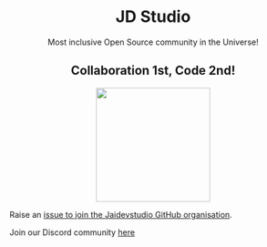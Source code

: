 <h1 align="center">JD Studio</h1>

<p align="center">
Most inclusive Open Source community in the Universe!
</p>

<h2 align="center">Collaboration 1st, Code 2nd! </h2>
<p align="center">
<img src="https://avatars.githubusercontent.com/u/89142187?s=400&u=ea0a8400d80fefa9cef69dea6e5ac2d6117c0647&v=4" align="center" height="200" />
</p>

Raise an [issue to join the Jaidevstudio GitHub organisation](https://github.com/Jaidevstudio/support/issues/new?assignees=&labels=invite+me+to+the+organisation&template=invitation.yml&title=Please+invite+me+to+the+GitHub+Community+Organization).


Join our Discord community [here](https://discord.gg/wXFWgsAuzR)   
